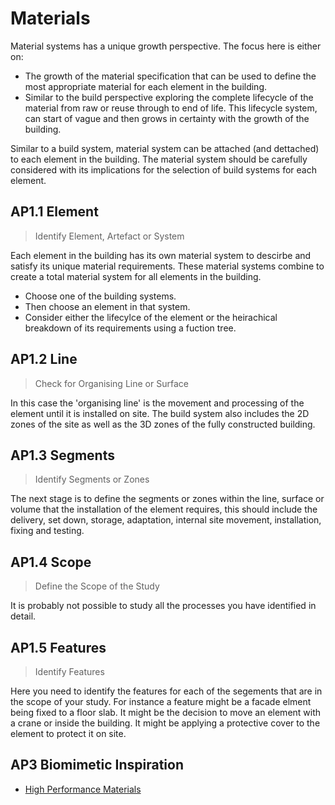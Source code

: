 # Materials

Material systems has a unique growth perspective. The focus here is either on:
* The growth of the material specification that can be used to define the most appropriate material for each element in the building.
* Similar to the build perspective exploring the complete lifecycle of the material from raw or reuse through to end of life. This lifecycle system, can start of vague and then grows in certainty with the growth of the building. 

Similar to a build system, material system can be attached (and dettached) to each element in the building. The material system should be carefully considered with its implications for the selection of build systems for each element.

## AP1.1 Element
> Identify Element, Artefact or System

Each element in the building has its own material system to descirbe and satisfy its unique material requirements.  These material systems combine to create a total material system for all elements in the building. 
* Choose one of the building systems.
* Then choose an element in that system. 
* Consider either the lifecylce of the element or the heirachical breakdown of its requirements using a fuction tree.

## AP1.2 Line
> Check for Organising Line or Surface

In this case the 'organising line' is the movement and processing of the element until it is installed on site. The build system also includes the 2D zones of the site as well as the 3D zones of the fully constructed building.

## AP1.3 Segments
> Identify Segments or Zones

The next stage is to define the segments or zones within the line, surface or volume that the installation of the element requires, this should include the delivery, set down, storage, adaptation, internal site movement, installation, fixing and testing.

## AP1.4 Scope
> Define the Scope of the Study

It is probably not possible to study all the processes you have identified in detail. 

## AP1.5 Features
> Identify Features

Here you need to identify the features for each of the segements that are in the scope of your study. For instance a feature might be a facade elment being fixed to a floor slab. It might be the decision to move an element with a crane or inside the building. It might be applying a protective cover to the element to protect it on site.

## AP3 Biomimetic Inspiration
* [High Performance Materials](https://asknature.org/collection/high-performance-materials/)
